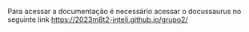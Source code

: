 Para acessar a documentação é necessário acessar o docussaurus no seguinte link https://2023m8t2-inteli.github.io/grupo2/
